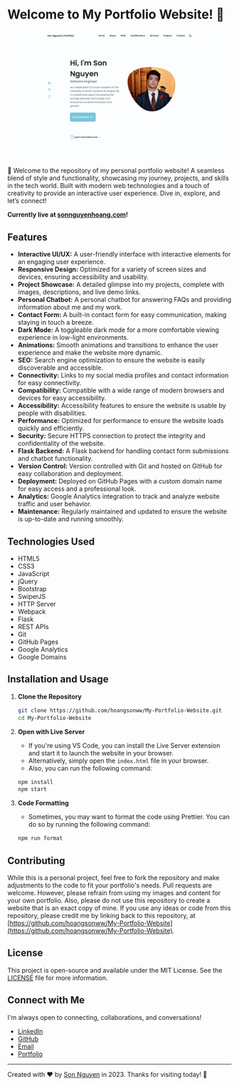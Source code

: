 # Welcome to My Portfolio Website! 🌟

<p align="center">
  <a href="https://sonnguyenhoang.com">
    <img src="../utils/portfolioWebsite.png" alt="Portfolio UI" style="border-radius: 8px">
  </a>
</p>

🚀 Welcome to the repository of my personal portfolio website! A seamless blend of style and functionality, showcasing my journey, projects, and skills in the tech world. Built with modern web technologies and a touch of creativity to provide an interactive user experience. Dive in, explore, and let’s connect!

**Currently live at [sonnguyenhoang.com](https://sonnguyenhoang.com)!**

## Features

- **Interactive UI/UX:** A user-friendly interface with interactive elements for an engaging user experience.
- **Responsive Design:** Optimized for a variety of screen sizes and devices, ensuring accessibility and usability.
- **Project Showcase:** A detailed glimpse into my projects, complete with images, descriptions, and live demo links.
- **Personal Chatbot:** A personal chatbot for answering FAQs and providing information about me and my work.
- **Contact Form:** A built-in contact form for easy communication, making staying in touch a breeze.
- **Dark Mode:** A toggleable dark mode for a more comfortable viewing experience in low-light environments.
- **Animations:** Smooth animations and transitions to enhance the user experience and make the website more dynamic.
- **SEO:** Search engine optimization to ensure the website is easily discoverable and accessible.
- **Connectivity:** Links to my social media profiles and contact information for easy connectivity.
- **Compatibility:** Compatible with a wide range of modern browsers and devices for easy accessibility.
- **Accessibility:** Accessibility features to ensure the website is usable by people with disabilities.
- **Performance:** Optimized for performance to ensure the website loads quickly and efficiently.
- **Security:** Secure HTTPS connection to protect the integrity and confidentiality of the website.
- **Flask Backend:** A Flask backend for handling contact form submissions and chatbot functionality.
- **Version Control:** Version controlled with Git and hosted on GitHub for easy collaboration and deployment.
- **Deployment:** Deployed on GitHub Pages with a custom domain name for easy access and a professional look.
- **Analytics:** Google Analytics integration to track and analyze website traffic and user behavior.
- **Maintenance:** Regularly maintained and updated to ensure the website is up-to-date and running smoothly.

## Technologies Used

- HTML5
- CSS3
- JavaScript
- jQuery
- Bootstrap
- SwiperJS
- HTTP Server
- Webpack
- Flask
- REST APIs
- Git
- GitHub Pages
- Google Analytics
- Google Domains

## Installation and Usage

1. **Clone the Repository**
    ```bash
    git clone https://github.com/hoangsonww/My-Portfolio-Website.git
    cd My-Portfolio-Website
    ```
   
2. **Open with Live Server**
    - If you're using VS Code, you can install the Live Server extension and start it to launch the website in your browser.
    - Alternatively, simply open the `index.html` file in your browser.
    - Also, you can run the following command:
    ```bash
    npm install
    npm start
    ```
   
3. **Code Formatting**
    - Sometimes, you may want to format the code using Prettier. You can do so by running the following command:
    ```bash
    npm run format
    ```

## Contributing

While this is a personal project, feel free to fork the repository and make adjustments to the code to fit your portfolio's needs. Pull requests are welcome.
However, please refrain from using my images and content for your own portfolio. Also, please do not use this repository to create a website that is an exact copy of mine.
If you use any ideas or code from this repository, please credit me by linking back to this repository, at [https://github.com/hoangsonww/My-Portfolio-Website](https://github.com/hoangsonww/My-Portfolio-Website).

## License

This project is open-source and available under the MIT License. See the [LICENSE](../LICENSE) file for more information.

## Connect with Me

I'm always open to connecting, collaborations, and conversations!

- [LinkedIn](https://www.linkedin.com/in/hoangsonw/)
- [GitHub](https://github.com/hoangsonww)
- [Email](mailto:hoangson091104@gmail.com)
- [Portfolio](https://sonnguyenhoang.com)

---

Created with ❤️ by [Son Nguyen](https://sonnguyenhoang.com) in 2023. Thanks for visiting today! 🚀
